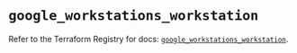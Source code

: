 # `google_workstations_workstation`

Refer to the Terraform Registry for docs: [`google_workstations_workstation`](https://registry.terraform.io/providers/hashicorp/google-beta/6.16.0/docs/resources/google_workstations_workstation).
